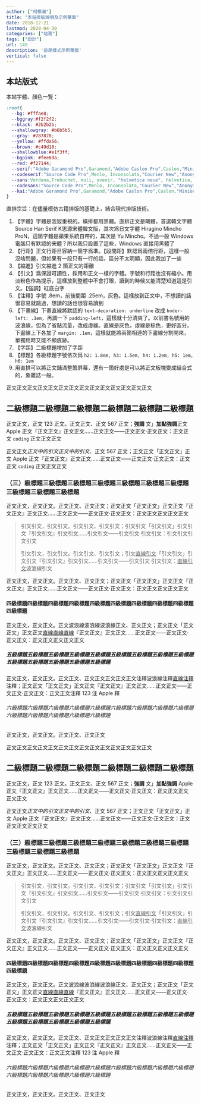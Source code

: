 ```yaml
---
author: ["柯棋瀚"]
title: "本站排版說明及示例葉面"
date: 2018-12-21
lastmod: 2020-04-30
categories: ["站務"]
tags: ["設計"]
url: 149
description: '這是樣式示例葉面'
vertical: false
---
```


## 本站版式

本站字體、顏色一覽：

```css
:root{
  --bg: #fffae8;
  --bggray:#f2f2f2;
  --black: #2b2b2b;
  --shallowgray: #b6b5b5;
  --gray: #787878;
  --yellow: #ffda56;
  --brown: #c49d10;
  --shallowblue:#e1f3ff;
  --bgpink: #fee8da;
  --red: #f27144;
  --serif:"Adobe Garamond Pro",Garamond,"Adobe Caslon Pro",Caslon,"Minion Pro",Minion,"Adobe Gurmukhi","Palatino Linotype","Adobe Garamond Pro",Garamond,"Adobe Caslon Pro",Caslon,"Minion Pro",Minion,"Adobe Gurmukhi","Palatino Linotype","Noto Serif CJK KR","Source Han Serif K","Noto Serif CJK SC","Hiragino Mincho ProN","Hiragino Mincho","Yu Mincho","Hana Mincho","Ms Mincho";
  --codeserif:"Source Code Pro",Menlo, Inconsolata,"Courier New","Anonymous Pro",monospace,"Noto Serif CJK KR","Source Han Serif K","Noto Serif CJK SC","Hiragino Mincho ProN","Hiragino Mincho","Yu Mincho","Hana Mincho","Ms Mincho";
  --sans:Verdana,Trebuchet, muli, avenir, "helvetica neue", helvetica, ubuntu, roboto, noto,arial,"Noto Sans CJK Kr","Noto Sans CJK SC", PingFang,"PingFang SC",Sans-serif;
  --codesans:"Source Code Pro",Menlo, Inconsolata,"Courier New","Anonymous Pro",monospace, "Noto Sans CJK Kr",NotoSansCJKKr,"Noto Sans CJK SC",NotoSansCJKSC, PingFang,PingFangSC,Sans-serif;
  --kai:"Adobe Garamond Pro",Garamond,"Adobe Caslon Pro",Caslon,"Minion Pro",Minion,"Adobe Gurmukhi","Times New Roman","方正新楷体_GB18030",FZNewKai_GB18030-Z03,STKaiti,Kai,"楷体",Kaiti,"Kaiti TC";
}
```

直排宗旨：在儘量模仿古籍排版的基礎上，結合現代排版技術。

1. 【字體】字體是我㝡重視的。橫排都用黑體。直排正文是朙體，首選韓文字體 Source Han Serif K<n>思源宋體韓文版</n>，其次爲日文字體 Hiragino Mincho ProN，這箇字體是蘋果系統自帶的，其次是 Yu Mincho。不過一般 Windows 電腦只有默認的宋體？所以我只設置了這些，Windows 直接用黑體了
2. 【行距】正文行距㠯容納一箇字爲準。【段間距】默認爲兩倍行距，這樣一般沒啥問題，但如果有一段只有一行的話，區分不太明顯，因此我加了一些
3. 【縮進】引文縮進 2 箇正文的距離
4. 【引文】爲保證可讀性，採用和正文一樣的字體。字號和行距也沒有縮小。用淡粉色作為提示，這樣放到整體中不會打眼，讀到的時候又能清楚知道這是引文。【強調】紅底白字
5. 【注釋】字號 .8em，前後間距 .25em，灰色。這樣放到正文中，不想讀的話很容易就跳過，想讀的話也很容易讀到
6. 【下畫線】下畫直線將默認的 `text-decoration: underline` 改成 `boder-left: .1em`，再調一下 `padding-left`，這樣就十分清爽了。以前書名號用的波浪線，但為了省點流量，改成虛線。直線是灰色，虛線是棕色，更好區分。下畫線上下各加了 `margin: .1em`，這樣就能將兩箇相連的下畫線分割開來，單獨用時又能不顯痕跡。
7. 【字距】二級標題增加了字距
8. 【標題】各級標題字號依次爲 `h2: 1.8em, h3: 1.5em, h4: 1.2em, h5: 1em, h6: 1em`
11. 用直排可以將正文鋪滿整箇屏幕，還有一箇好處是可以將正文板塊變成組合式的，象雜誌一般。

正文正文正文正文正文正文正文正文正文正文正文正文正文正文

## 二級標題二級標題二級標題二級標題二級標題二級標題

正文正文，正文 123 正文。正文正文、正文 567 正文；**強調** 文」<b>加點強調</b>正文 Apple 正文『正文正文』正文正文……正文正文——正文正文·正文正文：正文正文 `coding` 正文正文正文

正文正文*正文中的引文正文中的引文*、正文 567 正文；正文正文「正文正文」正文 Apple 正文『正文正文』正文正文……正文正文——正文正文·正文正文：正文正文 `coding` 正文正文正文

### （三）級標題三級標題三級標題三級標題三級標題三級標題三級標題三級標題三級標題三級標題

正文正文，正文正文。正文正文、正文正文；正文正文「正文正文」正文正文『正文正文』正文正文……正文正文——正文正文·正文正文：正文正文正文正文正文

> 引文引文，引文引文。引文引文、引文引文；引文引文「引文引文」引文引文『引文引文』引文引文……引文引文——引文引文·引文引文：引文引文引文引文
>
> 引文引文，引文引文。引文引文、引文引文；引文<u>直線引文</u>「引文引文」引文引文『引文引文』引文引文……引文引文——引文引文·引文引文：<u>直線引文</u><v>波浪線引文</v>

正文正文，正文正文。正文正文、正文正文；正文正文「正文正文」正文正文『正文正文』正文正文……正文正文——正文正文·正文正文：正文正文正文正文正文

#### 四級標題四級標題四級標題四級標題四級標題四級標題四級標題四級標題四級標題四級標題

正文正文，正文正文。正文<v>波浪線波浪線</v><v>波浪線</v>正文、正文正文；正文正文「正文正文」正文正文<u>直線直線</u><u>直線</u>『正文正文』正文正文……正文正文——正文正文·正文正文：正文正文正文正文正文

##### 五級標題五級標題五級標題五級標題五級標題五級標題五級標題五級標題五級標題五級標題五級標題五級標題五級標題五級標題

正文正文，正文正文。正文正文、正文正文正文正文正文<n>注釋<v>波浪線注釋</v><u>直線注釋</u>注釋</n>；正文正文「正文正文」正文正文『正文正文』正文正文……正文正文——正文正文·正文正文：正文正文<n>注釋 123 注 Apple 釋</n>

###### 六級標題六級標題六級標題六級標題六級標題六級標題六級標題六級標題六級標題六級標題六級標題六級標題六級標題六級標題

正文正文，正文正文。正文正文、正文正文


<div class="vertical">

正文正文正文正文正文正文正文正文正文正文正文正文正文正文

## 二級標題二級標題二級標題二級標題二級標題二級標題

正文正文，正文 123 正文。正文正文、正文 567 正文；**強調** 文」<b>加點強調</b> Apple 正文『正文正文』正文正文……正文正文——正文正文·正文正文：正文正文正文正文正文

正文正文*正文中的引文正文中的引文*、正文 567 正文；正文正文「正文正文」正文 Apple 正文『正文正文』正文正文……正文正文——正文正文·正文正文：正文正文正文正文正文

### （三）級標題三級標題三級標題三級標題三級標題三級標題三級標題三級標題三級標題三級標題

正文正文，正文正文。正文正文、正文正文；正文正文「正文正文」正文正文『正文正文』正文正文……正文正文——正文正文·正文正文：正文正文正文正文正文

> 引文引文，引文引文。引文引文、引文引文；引文引文「引文引文」引文引文『引文引文』引文引文……引文引文——引文引文·引文引文：引文引文引文引文
>
> 引文引文，引文引文。引文引文、引文引文；引文<u>直線引文</u>「引文引文」引文引文『引文引文』引文引文……引文引文——引文引文·引文引文：<u>直線引文</u><v>波浪線引文</v>

正文正文，正文正文。正文正文、正文正文；正文正文「正文正文」正文正文『正文正文』正文正文……正文正文——正文正文·正文正文：正文正文正文正文正文

#### 四級標題四級標題四級標題四級標題四級標題四級標題四級標題四級標題四級標題四級標題

正文正文，正文正文。正文<v>波浪線波浪線</v><v>波浪線</v>正文、正文正文；正文正文「正文正文」正文正文<u>直線直線</u><u>直線</u>『正文正文』正文正文……正文正文——正文正文·正文正文：正文正文正文正文正文

##### 五級標題五級標題五級標題五級標題五級標題五級標題五級標題五級標題五級標題五級標題五級標題五級標題五級標題五級標題

正文正文，正文正文。正文正文、正文正文正文正文正文<n>注釋<v>波浪線注釋</v><u>直線注釋</u>注釋</n>；正文正文「正文正文」正文正文『正文正文』正文正文……正文正文——正文正文·正文正文：正文正文<n>注釋 123 注 Apple 釋</n>

###### 六級標題六級標題六級標題六級標題六級標題六級標題六級標題六級標題六級標題六級標題六級標題六級標題六級標題六級標題

正文正文，正文正文。正文正文、正文正文

</div>